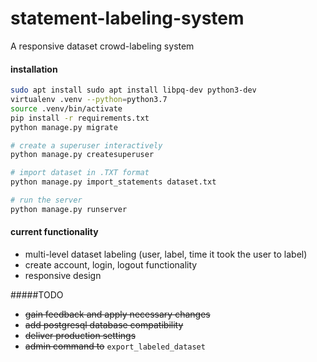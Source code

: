 # statement-labeling-system
A responsive dataset crowd-labeling system

#### installation

```bash
sudo apt install sudo apt install libpq-dev python3-dev
virtualenv .venv --python=python3.7
source .venv/bin/activate
pip install -r requirements.txt
python manage.py migrate

# create a superuser interactively
python manage.py createsuperuser

# import dataset in .TXT format
python manage.py import_statements dataset.txt

# run the server
python manage.py runserver
```

#### current functionality
+ multi-level dataset labeling (user, label, time it took the user to label)
+ create account, login, logout functionality
+ responsive design

####\#TODO
+ ~~gain feedback and apply necessary changes~~
+ ~~add postgresql database compatibility~~
+ ~~deliver production settings~~
+ ~~admin command to~~ `export_labeled_dataset` 
